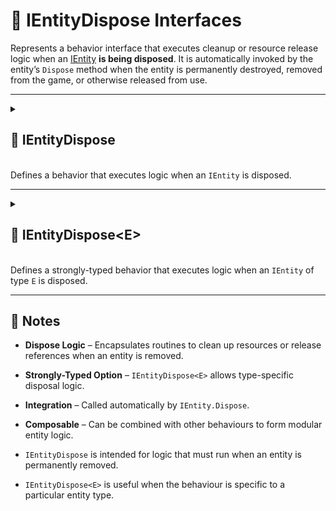 # 🧩️ IEntityDispose Interfaces

Represents a behavior interface that executes cleanup or resource release logic when an [IEntity](../Entities/IEntity.md) **is being disposed**. It is automatically invoked by the entity’s `Dispose` method when the entity is permanently destroyed, removed from the game, or otherwise released from use.

---

<details>
  <summary>
    <h2 id="entity-dispose"> 🧩 IEntityDispose</h2>
    <br>Defines a behavior that executes logic when an <code>IEntity</code> is disposed.
  </summary>

<br>

```csharp
public interface IEntityDispose : IEntityBehaviour
```

- **Inheritance:** implements [IEntityBehaviour](IEntityBehaviour.md)

---

### 🏹 Methods

#### `Dispose(IEntity)`

```csharp
public void Dispose(IEntity entity);
```

- **Description:** Called when the entity is being disposed.
- **Parameter:** `entity` – The entity being disposed.
- **Remarks:** Automatically called by `IEntity.Dispose` when the entity is permanently removed or released.

---

### 🗂 Example of Usage

Dispose a `Collider` component

```csharp
public class DisposeColliderBehaviour : IEntityDispose
{
    public void Dispose(IEntity entity)
    {
        var collider = entity.GetValue<Collider>("Collider");
        Object.Destroy(collider);
    }
}
```

> Note: `GetValue<T>` assumes the entity has a `Collider` component already set.

</details>

---

<details>
  <summary>
    <h2 id="entity-dispose-t"> 🧩 IEntityDispose&lt;E&gt;</h2>
    <br>Defines a strongly-typed behavior that executes logic when an <code>IEntity</code> of type <code>E</code> is disposed.
  </summary>

<br>

```csharp
public interface IEntityDispose<in E> : IEntityDispose where E : IEntity
```

- **Description:** Provides a strongly-typed version of `IEntityDispose` for handling disposal logic for a specific `IEntity` type.
- **Type Parameter:** `E` – The concrete entity type this behavior is associated with.
- **Inherits:** [IEntityDispose](#entity-dispose)
- **Remarks:** Automatically invoked by `IEntity.Dispose` when the behavior is registered on an entity of type `E`.

---

## 🏹 Methods

#### `Dispose(E)`

```csharp
public void Dispose(E entity);
```

- **Description:** Called when the typed entity is being disposed.
- **Parameter:** `entity` – The entity instance of type `E`.
- **Remarks:** Implements the base `IEntityDispose.Dispose(IEntity)` explicitly by casting the `IEntity` to type `E`.

---

### 🗂 Example of Usage

Dispose a `Collider` component

```csharp
public class UnitEntity : Entity
{
}
```

```csharp
public class DisposeColliderBehaviour : IEntityDispose<UnitEntity>
{
    public void Dispose(UnitEntity entity)
    {
        var collider = entity.GetValue<Collider>("Collider");
        Object.Destroy(collider);
    }
}
```

> Note: Uses the strongly-typed `UnitEntity`, so no casting from `IEntity` is required.

</details>

---

## 📝 Notes

- **Dispose Logic** – Encapsulates routines to clean up resources or release references when an entity is removed.
- **Strongly-Typed Option** – `IEntityDispose<E>` allows type-specific disposal logic.
- **Integration** – Called automatically by `IEntity.Dispose`.
- **Composable** – Can be combined with other behaviours to form modular entity logic.

- `IEntityDispose` is intended for logic that must run when an entity is permanently removed.
- `IEntityDispose<E>` is useful when the behaviour is specific to a particular entity type.